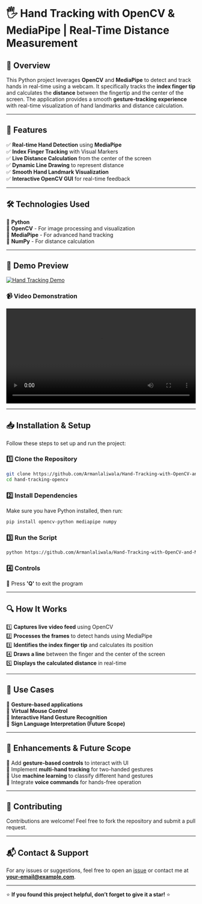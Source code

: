 # 🖐️ Hand Tracking with OpenCV & MediaPipe | Real-Time Distance Measurement

## 🚀 Overview

This Python project leverages **OpenCV** and **MediaPipe** to detect and track hands in real-time using a webcam. It specifically tracks the **index finger tip** and calculates the **distance** between the fingertip and the center of the screen. The application provides a smooth **gesture-tracking experience** with real-time visualization of hand landmarks and distance calculation.

---

## 🎯 Features

✅ **Real-time Hand Detection** using **MediaPipe**\
✅ **Index Finger Tracking** with Visual Markers\
✅ **Live Distance Calculation** from the center of the screen\
✅ **Dynamic Line Drawing** to represent distance\
✅ **Smooth Hand Landmark Visualization**\
✅ **Interactive OpenCV GUI** for real-time feedback

---

## 🛠️ Technologies Used

🔹 **Python**\
🔹 **OpenCV** - For image processing and visualization\
🔹 **MediaPipe** - For advanced hand tracking\
🔹 **NumPy** - For distance calculation

---

## 📸 Demo Preview

[![Hand Tracking Demo](https://img.youtube.com/vi/vvo8b3Pw8rY/0.jpg)](https://www.youtube.com/shorts/vvo8b3Pw8rY)

### **📹 Video Demonstration**

<video width="100%" controls>
  <source src="https://github.com/Armanlaliwala/Hand-Tracking-with-OpenCV-and-MediaPipe-Real-Time-Distance-Measurement/blob/main/output.mp4" type="video/mp4">
  Your browser does not support the video tag.
</video>

---

## 📥 Installation & Setup

Follow these steps to set up and run the project:

### **1️⃣ Clone the Repository**

```bash
git clone https://github.com/Armanlaliwala/Hand-Tracking-with-OpenCV-and-MediaPipe-Real-Time-Distance-Measurement
cd hand-tracking-opencv
```

### **2️⃣ Install Dependencies**

Make sure you have Python installed, then run:

```bash
pip install opencv-python mediapipe numpy
```

### **3️⃣ Run the Script**

```bash
python https://github.com/Armanlaliwala/Hand-Tracking-with-OpenCV-and-MediaPipe-Real-Time-Distance-Measurement/blob/main/hand.ipynb
```

### **4️⃣ Controls**

🔹 Press **'Q'** to exit the program

---

## 🔍 How It Works

1️⃣ **Captures live video feed** using OpenCV\
2️⃣ **Processes the frames** to detect hands using MediaPipe\
3️⃣ **Identifies the index finger tip** and calculates its position\
4️⃣ **Draws a line** between the finger and the center of the screen\
5️⃣ **Displays the calculated distance** in real-time

---

## 📌 Use Cases

🎯 **Gesture-based applications**\
🎯 **Virtual Mouse Control**\
🎯 **Interactive Hand Gesture Recognition**\
🎯 **Sign Language Interpretation (Future Scope)**

---

## 🌟 Enhancements & Future Scope

🔹 Add **gesture-based controls** to interact with UI\
🔹 Implement **multi-hand tracking** for two-handed gestures\
🔹 Use **machine learning** to classify different hand gestures\
🔹 Integrate **voice commands** for hands-free operation

---

## 🤝 Contributing

Contributions are welcome! Feel free to fork the repository and submit a pull request.

---

## 📬 Contact & Support

For any issues or suggestions, feel free to open an [issue](linkedin/in/armanlaliwala) or contact me at **[your-email@example.com](mailto:armanlaliwala@gmail.com)**.

---

⭐ **If you found this project helpful, don’t forget to give it a star!** ⭐

